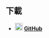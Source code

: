 ## 下載

- <img src="https://unpkg.com/simple-icons@latest/icons/github.svg" width="20"> [**GitHub**](https://github.com/momocow/tukiyomi/releases/latest)
